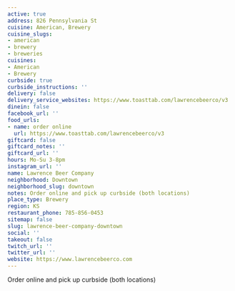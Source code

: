 ```yaml
---
active: true
address: 826 Pennsylvania St
cuisine: American, Brewery
cuisine_slugs:
- american
- brewery
- breweries
cuisines:
- American
- Brewery
curbside: true
curbside_instructions: ''
delivery: false
delivery_service_websites: https://www.toasttab.com/lawrencebeerco/v3
dinein: false
facebook_url: ''
food_urls:
- name: order online
  url: https://www.toasttab.com/lawrencebeerco/v3
giftcard: false
giftcard_notes: ''
giftcard_url: ''
hours: Mo-Su 3-8pm
instagram_url: ''
name: Lawrence Beer Company
neighborhood: Downtown
neighborhood_slug: downtown
notes: Order online and pick up curbside (both locations)
place_type: Brewery
region: KS
restaurant_phone: 785-856-0453
sitemap: false
slug: lawrence-beer-company-downtown
social: ''
takeout: false
twitch_url: ''
twitter_url: ''
website: https://www.lawrencebeerco.com
---
```


Order online and pick up curbside (both locations)